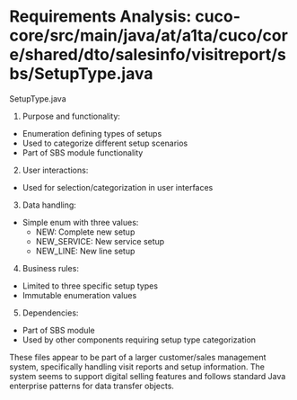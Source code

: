 # Requirements Analysis: cuco-core/src/main/java/at/a1ta/cuco/core/shared/dto/salesinfo/visitreport/sbs/SetupType.java

SetupType.java

1. Purpose and functionality:
- Enumeration defining types of setups
- Used to categorize different setup scenarios
- Part of SBS module functionality

2. User interactions:
- Used for selection/categorization in user interfaces

3. Data handling:
- Simple enum with three values:
  - NEW: Complete new setup
  - NEW_SERVICE: New service setup
  - NEW_LINE: New line setup

4. Business rules:
- Limited to three specific setup types
- Immutable enumeration values

5. Dependencies:
- Part of SBS module
- Used by other components requiring setup type categorization

These files appear to be part of a larger customer/sales management system, specifically handling visit reports and setup information. The system seems to support digital selling features and follows standard Java enterprise patterns for data transfer objects.